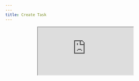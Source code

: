 ```yaml
---
---
title: Create Task
---
```



<center><iframe src="https://github.com/LindaLiu1202/lindaliu/wiki/Create-Task"></center>

